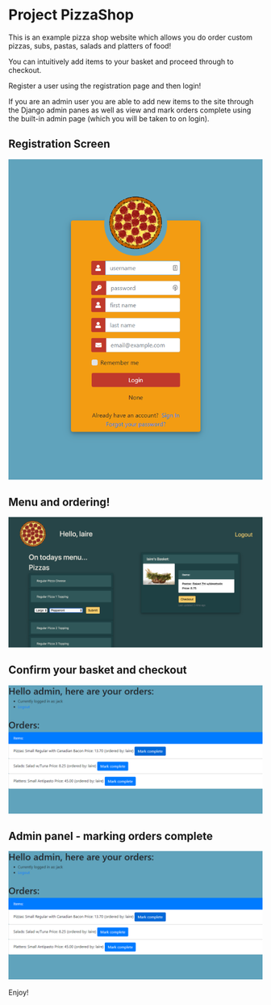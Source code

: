 # Project PizzaShop

This is an example pizza shop website which allows you do order custom pizzas, subs, pastas, salads and platters of food!

You can intuitively add items to your basket and proceed through to checkout.

Register a user using the registration page and then login!

If you are an admin user you are able to add new items to the site through the Django admin panes as well as view and mark orders complete using the built-in admin page (which you will be taken to on login).

## Registration Screen
![Image description](img/pizza_registration.png)

## Menu and ordering!
![Image description](img/pizza_store.png)

## Confirm your basket and checkout
![Image description](img/pizza_admin.png)

## Admin panel - marking orders complete
![Image description](img/pizza_admin.png)

Enjoy!

